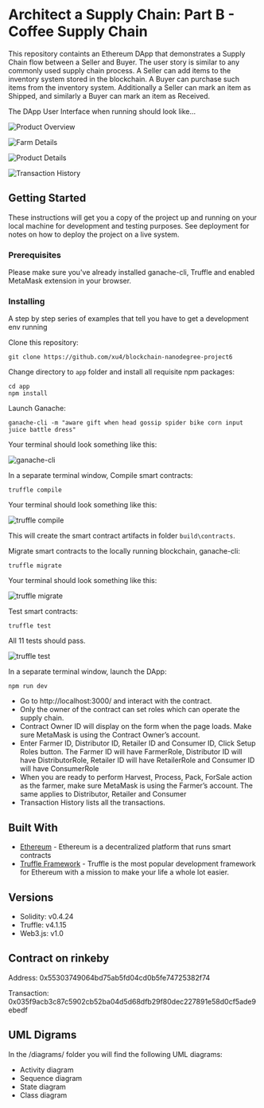 # Architect a Supply Chain: Part B - Coffee Supply Chain

This repository containts an Ethereum DApp that demonstrates a Supply Chain flow between a Seller and Buyer. The user story is similar to any commonly used supply chain process. A Seller can add items to the inventory system stored in the blockchain. A Buyer can purchase such items from the inventory system. Additionally a Seller can mark an item as Shipped, and similarly a Buyer can mark an item as Received.

The DApp User Interface when running should look like...

![Product Overview](images/coffee_product_overview.png)

![Farm Details](images/coffee_farm_details.png)

![Product Details](images/coffee_product_details.png)

![Transaction History](images/coffee_transaction_history.png)


## Getting Started

These instructions will get you a copy of the project up and running on your local machine for development and testing purposes. See deployment for notes on how to deploy the project on a live system.

### Prerequisites

Please make sure you've already installed ganache-cli, Truffle and enabled MetaMask extension in your browser.


### Installing

A step by step series of examples that tell you have to get a development env running

Clone this repository:

```
git clone https://github.com/xu4/blockchain-nanodegree-project6
```

Change directory to ```app``` folder and install all requisite npm packages:

```
cd app
npm install
```

Launch Ganache:

```
ganache-cli -m "aware gift when head gossip spider bike corn input juice battle dress"
```

Your terminal should look something like this:

![ganache-cli](images/ganache-cli.png)

In a separate terminal window, Compile smart contracts:

```
truffle compile
```

Your terminal should look something like this:

![truffle compile](images/truffle_compile.png)

This will create the smart contract artifacts in folder ```build\contracts```.

Migrate smart contracts to the locally running blockchain, ganache-cli:

```
truffle migrate
```

Your terminal should look something like this:

![truffle migrate](images/truffle_migrate.png)

Test smart contracts:

```
truffle test
```

All 11 tests should pass.

![truffle test](images/truffle_test.png)

In a separate terminal window, launch the DApp:

```
npm run dev
```

* Go to http://localhost:3000/ and interact with the contract. 
* Only the owner of the contract can set roles which can operate the supply chain.
* Contract Owner ID will display on the form when the page loads. Make sure MetaMask is using the Contract Owner’s account. 
* Enter Farmer ID, Distributor ID, Retailer ID and Consumer ID, Click Setup Roles button.  The Farmer ID will have FarmerRole, Distributor ID will have DistributorRole, Retailer ID will have RetailerRole and Consumer ID will have ConsumerRole
* When you are ready to perform Harvest, Process, Pack, ForSale action as the farmer, make sure MetaMask is using the Farmer’s account. The same applies to Distributor, Retailer and Consumer
* Transaction History lists all the transactions.


## Built With

* [Ethereum](https://www.ethereum.org/) - Ethereum is a decentralized platform that runs smart contracts
* [Truffle Framework](http://truffleframework.com/) - Truffle is the most popular development framework for Ethereum with a mission to make your life a whole lot easier.


## Versions

* Solidity: v0.4.24 
* Truffle: v4.1.15 
* Web3.js: v1.0

## Contract on rinkeby

Address: 0x55303749064bd75ab5fd04cd0b5fe74725382f74

Transaction: 0x035f9acb3c87c5902cb52ba04d5d68dfb29f80dec227891e58d0cf5ade9ebedf


## UML Digrams

In the /diagrams/ folder you will find the following UML diagrams:

* Activity diagram 
* Sequence diagram 
* State diagram 
* Class diagram 
